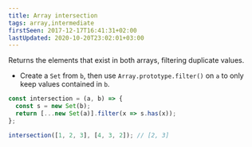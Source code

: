 ```yaml
---
title: Array intersection
tags: array,intermediate
firstSeen: 2017-12-17T16:41:31+02:00
lastUpdated: 2020-10-20T23:02:01+03:00
---
```


Returns the elements that exist in both arrays, filtering duplicate values.

- Create a `Set` from `b`, then use `Array.prototype.filter()` on `a` to only keep values contained in `b`.

```js
const intersection = (a, b) => {
  const s = new Set(b);
  return [...new Set(a)].filter(x => s.has(x));
};
```

```js
intersection([1, 2, 3], [4, 3, 2]); // [2, 3]
```
